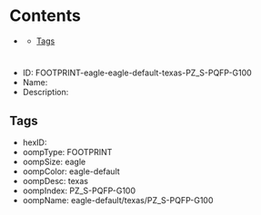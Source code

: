 



Contents
========

* [](#)
	* [Tags](#tags)

# 

- ID: FOOTPRINT-eagle-eagle-default-texas-PZ_S-PQFP-G100
- Name: 
- Description: 

## Tags

- hexID: 
- oompType: FOOTPRINT
- oompSize: eagle
- oompColor: eagle-default
- oompDesc: texas
- oompIndex: PZ_S-PQFP-G100
- oompName: eagle-default/texas/PZ_S-PQFP-G100
